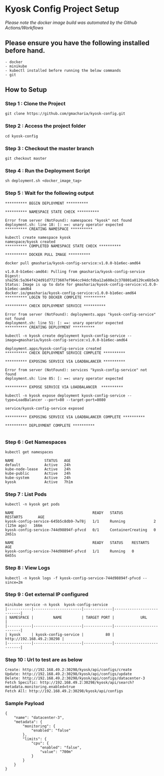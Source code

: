 # Kyosk Config Project Setup

*Please note the docker image build was automated by the Github Actions/Workflows*
## Please ensure you have the following installed before hand.
    - docker
    - minikube
    - kubectl installed before running the below commands
    - git
## How to Setup
### Step 1 : Clone the Project
```
git clone https://github.com/gmacharia/kyosk-config.git
```
### Step 2 : Access the project folder
```
cd kyosk-config
```
### Step 3 : Checkout the master branch
```
git checkout master
```
### Step 4 : Run the Deployment Script
```
sh deployment.sh <docker_image_tag>
```
### Step 5 :  Wait for the following output
```
********** BEGIN DEPLOYMENT **********

********** NAMESPACE STATE CHECK **********

Error from server (NotFound): namespaces "kyosk" not found
deployment.sh: line 18: [: ==: unary operator expected
********** CREATING NAMESPACE **********

kubectl create namespace kyosk
namespace/kyosk created
********** COMPLETED NAMESPACE STATE CHECK **********

********** DOCKER PULL IMAGE **********

docker pull gmasharia/kyosk-config-service:v1.0.0-b1e6ec-amd64

v1.0.0-b1e6ec-amd64: Pulling from gmasharia/kyosk-config-service
Digest: sha256:5a364f424d91d77273607ef964cc94dcfdba12a608e2c378801a0129ce6b5e3d
Status: Image is up to date for gmasharia/kyosk-config-service:v1.0.0-b1e6ec-amd64
docker.io/gmasharia/kyosk-config-service:v1.0.0-b1e6ec-amd64
********** LOGIN TO DOCKER COMPLETE **********

********** CHECK DEPLOYMENT SERVICE **********

Error from server (NotFound): deployments.apps "kyosk-config-service" not found
deployment.sh: line 51: [: ==: unary operator expected
********** CREATING DEPLOYMENT **********

kubectl -n kyosk create deployment kyosk-config-service --image=gmasharia/kyosk-config-service:v1.0.0-b1e6ec-amd64

deployment.apps/kyosk-config-service created
********** CHECK DEPLOYMENT SERVICE COMPLETE **********

********** EXPOSING SERVICE VIA LOADBALANCER **********

Error from server (NotFound): services "kyosk-config-service" not found
deployment.sh: line 85: [: ==: unary operator expected

********** EXPOSE SERVICE VIA LOADBALANCER  **********

kubectl -n kyosk expose deployment kyosk-config-service --type=LoadBalancer --port=80 --target-port=8080

service/kyosk-config-service exposed

********** EXPOSING SERVICE VIA LOADBALANCER COMPLETE **********

********** DEPLOYMENT COMPLETE **********


```

### Step 6 : Get Namespaces  
```
kubectl get namespaces

NAME              STATUS   AGE
default           Active   24h
kube-node-lease   Active   24h
kube-public       Active   24h
kube-system       Active   24h
kyosk             Active   7h1m
```
### Step 7 : List Pods 
```
kubectl -n kyosk get pods

NAME                                    READY   STATUS              RESTARTS       AGE
kyosk-config-service-645b5c8db9-7w78j   1/1     Running             2 (125m ago)   166m
kyosk-config-service-744d98894f-pfvcd   0/1     ContainerCreating   0              2m51s

NAME                                    READY   STATUS    RESTARTS   AGE
kyosk-config-service-744d98894f-pfvcd   1/1     Running   0          6m55s
```
### Step 8 : View Logs
```
kubectl -n kyosk logs -f kyosk-config-service-744d98894f-pfvcd --since=2m
```
### Step 9 : Get external IP configured
```
minikube service -n kyosk  kyosk-config-service
|-----------|----------------------|-------------|---------------------------|
| NAMESPACE |         NAME         | TARGET PORT |            URL            |
|-----------|----------------------|-------------|---------------------------|
| kyosk     | kyosk-config-service |          80 | http://192.168.49.2:30298 |
|-----------|----------------------|-------------|---------------------------|
```
### Step 10 : Url to test are as below
```
Create: http://192.168.49.2:30298/kyosk/api/configs/create
Update: http://192.168.49.2:30298/kyosk/api/configs/update
Delete: http://192.168.49.2:30298/kyosk/api/configs/datacenter-3
Fetch Specific: http://192.168.49.2:30298/kyosk/api/search?metadata.monitoring.enabled=true
Fetch All: http://192.168.49.2:30298/kyosk/api/configs
```
### Sample Payload
```
{
    "name": "datacenter-3",
    "metadata": {
        "monitoring": {
            "enabled": "false"
        },
        "limits": {
            "cpu": {
                "enabled": "false",
                "value": "700m"
            }
        }
    }
}
```





